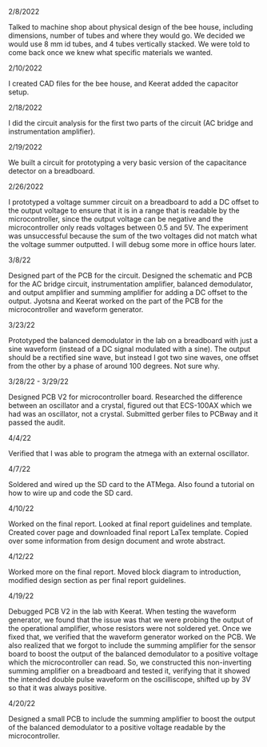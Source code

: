 2/8/2022

Talked to machine shop about physical design of the bee house, including dimensions, number of tubes and where they would go.
We decided we would use 8 mm id tubes, and 4 tubes vertically stacked. We were told to come back once we knew what specific materials we wanted.

2/10/2022

I created CAD files for the bee house, and Keerat added the capacitor setup.

2/18/2022

I did the circuit analysis for the first two parts of the circuit (AC bridge and instrumentation amplifier).

2/19/2022

We built a circuit for prototyping a very basic version of the capacitance detector on a breadboard.

2/26/2022

I prototyped a voltage summer circuit on a breadboard to add a DC offset to the output voltage to ensure that it is in 
a range that is readable by the microcontroller, since the output voltage can be negative and the microcontroller only 
reads voltages between 0.5 and 5V. The experiment was unsuccessful because the sum of the two voltages did not match 
what the voltage summer outputted. I will debug some more in office hours later.

3/8/22

Designed part of the PCB for the circuit. Designed the schematic and PCB for the AC bridge circuit, instrumentation amplifier,
balanced demodulator, and output amplifier and summing amplifier for adding a DC offset to the output. Jyotsna and Keerat worked
on the part of the PCB for the microcontroller and waveform generator.

3/23/22

Prototyped the balanced demodulator in the lab on a breadboard with just a sine waveform (instead of a DC signal modulated with a sine). 
The output should be a rectified sine wave, but instead I got two sine waves, one offset from the other by a phase of around 100 degrees. Not sure why.

3/28/22 - 3/29/22 

Designed PCB V2 for microcontroller board. Researched the difference between an oscillator and a crystal, figured out that ECS-100AX
which we had was an oscillator, not a crystal. Submitted gerber files to PCBway and it passed the audit.

4/4/22 

Verified that I was able to program the atmega with an external oscillator.

4/7/22 

Soldered and wired up the SD card to the ATMega. Also found a tutorial on how to wire up and code the SD card. 

4/10/22 

Worked on the final report. Looked at final report guidelines and template. Created cover page and downloaded
final report LaTex template. Copied over some information from design document and wrote abstract.

4/12/22

Worked more on the final report. Moved block diagram to introduction, modified design section as per final 
report guidelines.

4/19/22

Debugged PCB V2 in the lab with Keerat. When testing the waveform generator, we found that the issue was that
we were probing the output of the operational amplifier, whose resistors were not soldered yet. Once we fixed that,
we verified that the waveform generator worked on the PCB. We also realized that we forgot to include the summing 
amplifier for the sensor board to boost the output of the balanced demodulator to a positive voltage which the 
microcontroller can read. So, we constructed this non-inverting summing amplifier on a breadboard and tested it,
verifying that it showed the intended double pulse waveform on the oscilliscope, shifted up by 3V so that it was
always positive.

4/20/22

Designed a small PCB to include the summing amplifier to boost the output of the balanced demodulator to a positive 
voltage readable by the microcontroller.
